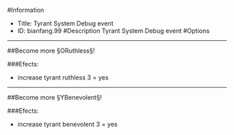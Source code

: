#Information
 - Title: Tyrant System Debug event
 - ID: bianfang.99
#Description
Tyrant System Debug event
#Options

___
##Become more §ORuthless§! 

###Efects:<ul><li>increase tyrant ruthless 3 = yes</li></ul>

___
##Become more §YBenevolent§! 

###Efects:<ul><li>increase tyrant benevolent 3 = yes</li></ul>
